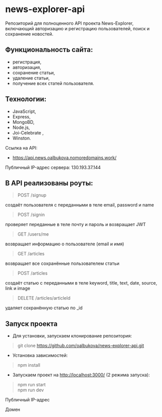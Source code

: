 # news-explorer-api
Репозиторий для полноценного API проекта News-Explorer, включающий авторизацию и регистрацию пользователей, поиск и сохранение новостей.

## Функциональность сайта:

* регистрация,
* авторизация,
* сохранение статьи,
* удаление статьи,
* получение всех статей пользователя.

## Технологии:

* JavaScript,
* Express,
* MongoBD,
* Node.js,
* Joi-Celebrate ,
* Winston.

Ссылка на API:
* <https://api.news.oalbukova.nomoredomains.work/>

Публичный IP-адрес сервера: 130.193.37.144

## В API реализованы рoуты:

> POST /signup

создаёт пользователя с переданными в теле email, password и name 

> POST /signin

проверяет переданные в теле почту и пароль и возвращает JWT

> GET /users/me

возвращает информацию о пользователе (email и имя)

> GET /articles

возвращает все сохранённые пользователем статьи

> POST /articles

создаёт статью с переданными в теле keyword, title, text, date, source, link и image 

> DELETE /articles/articleId

удаляет сохранённую статью по _id


## Запуск проекта
* Для установки, запускаем клонирование репозитория:
> git clone https://github.com/oalbukova/news-explorer-api.git

* Установка зависимостей:
> npm install

* Запускаем проект на <http://localhost:3000/> (2 режима запуска):
> npm run start  
> npm run dev

Публичный IP-адрес

Домен















